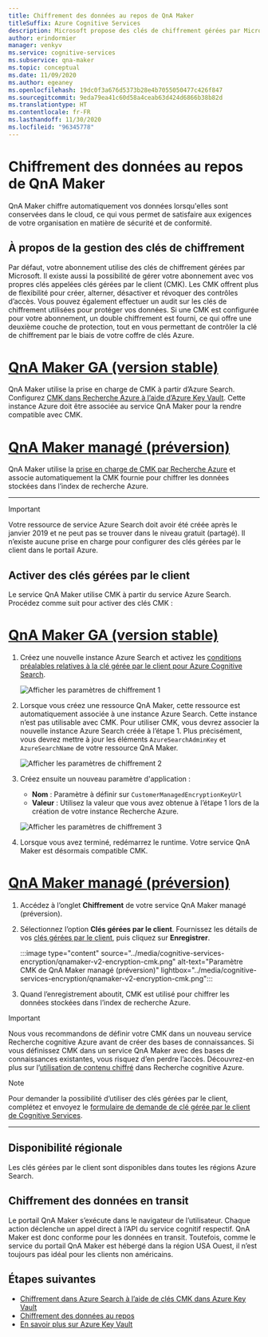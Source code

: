 ```yaml
---
title: Chiffrement des données au repos de QnA Maker
titleSuffix: Azure Cognitive Services
description: Microsoft propose des clés de chiffrement gérées par Microsoft et vous permet également de gérer vos abonnements Cognitive Services à l’aide de vos propres clés, appelées clés gérées par le client (CMK). Cet article traite du chiffrement des données au repos pour QnA Maker et de l’activation et de la gestion de CMK.
author: erindormier
manager: venkyv
ms.service: cognitive-services
ms.subservice: qna-maker
ms.topic: conceptual
ms.date: 11/09/2020
ms.author: egeaney
ms.openlocfilehash: 19dc0f3a676d5373b28e4b7055050477c426f847
ms.sourcegitcommit: 9eda79ea41c60d58a4ceab63d424d6866b38b82d
ms.translationtype: HT
ms.contentlocale: fr-FR
ms.lasthandoff: 11/30/2020
ms.locfileid: "96345778"
---
```

# <a name="qna-maker-encryption-of-data-at-rest"></a>Chiffrement des données au repos de QnA Maker

QnA Maker chiffre automatiquement vos données lorsqu'elles sont conservées dans le cloud, ce qui vous permet de satisfaire aux exigences de votre organisation en matière de sécurité et de conformité.

## <a name="about-encryption-key-management"></a>À propos de la gestion des clés de chiffrement

Par défaut, votre abonnement utilise des clés de chiffrement gérées par Microsoft. Il existe aussi la possibilité de gérer votre abonnement avec vos propres clés appelées clés gérées par le client (CMK). Les CMK offrent plus de flexibilité pour créer, alterner, désactiver et révoquer des contrôles d’accès. Vous pouvez également effectuer un audit sur les clés de chiffrement utilisées pour protéger vos données. Si une CMK est configurée pour votre abonnement, un double chiffrement est fourni, ce qui offre une deuxième couche de protection, tout en vous permettant de contrôler la clé de chiffrement par le biais de votre coffre de clés Azure.

# <a name="qna-maker-ga-stable-release"></a>[QnA Maker GA (version stable)](#tab/v1)

QnA Maker utilise la prise en charge de CMK à partir d’Azure Search. Configurez [CMK dans Recherche Azure à l’aide d’Azure Key Vault](../../search/search-security-manage-encryption-keys.md). Cette instance Azure doit être associée au service QnA Maker pour la rendre compatible avec CMK.

# <a name="qna-maker-managed-preview-release"></a>[QnA Maker managé (préversion)](#tab/v2)

QnA Maker utilise la [prise en charge de CMK par Recherche Azure](../../search/search-security-manage-encryption-keys.md) et associe automatiquement la CMK fournie pour chiffrer les données stockées dans l’index de recherche Azure.

---

> [!IMPORTANT]
> Votre ressource de service Azure Search doit avoir été créée après le janvier 2019 et ne peut pas se trouver dans le niveau gratuit (partagé). Il n’existe aucune prise en charge pour configurer des clés gérées par le client dans le portail Azure.

## <a name="enable-customer-managed-keys"></a>Activer des clés gérées par le client

Le service QnA Maker utilise CMK à partir du service Azure Search. Procédez comme suit pour activer des clés CMK :

# <a name="qna-maker-ga-stable-release"></a>[QnA Maker GA (version stable)](#tab/v1)

1. Créez une nouvelle instance Azure Search et activez les [conditions préalables relatives à la clé gérée par le client pour Azure Cognitive Search](../../search/search-security-manage-encryption-keys.md#prerequisites).

   ![Afficher les paramètres de chiffrement 1](../media/cognitive-services-encryption/qna-encryption-1.png)

2. Lorsque vous créez une ressource QnA Maker, cette ressource est automatiquement associée à une instance Azure Search. Cette instance n’est pas utilisable avec CMK. Pour utiliser CMK, vous devrez associer la nouvelle instance Azure Search créée à l’étape 1. Plus précisément, vous devrez mettre à jour les éléments `AzureSearchAdminKey` et `AzureSearchName` de votre ressource QnA Maker.

   ![Afficher les paramètres de chiffrement 2](../media/cognitive-services-encryption/qna-encryption-2.png)

3. Créez ensuite un nouveau paramètre d'application :
   * **Nom** : Paramètre à définir sur `CustomerManagedEncryptionKeyUrl`
   * **Valeur** : Utilisez la valeur que vous avez obtenue à l’étape 1 lors de la création de votre instance Recherche Azure.

   ![Afficher les paramètres de chiffrement 3](../media/cognitive-services-encryption/qna-encryption-3.png)

4. Lorsque vous avez terminé, redémarrez le runtime. Votre service QnA Maker est désormais compatible CMK.

# <a name="qna-maker-managed-preview-release"></a>[QnA Maker managé (préversion)](#tab/v2)

1.  Accédez à l’onglet **Chiffrement** de votre service QnA Maker managé (préversion).
2.  Sélectionnez l’option **Clés gérées par le client**. Fournissez les détails de vos [clés gérées par le client](../../storage/common/customer-managed-keys-configure-key-vault.md?tabs=portal), puis cliquez sur **Enregistrer**.

     :::image type="content" source="../media/cognitive-services-encryption/qnamaker-v2-encryption-cmk.png" alt-text="Paramètre CMK de QnA Maker managé (préversion)" lightbox="../media/cognitive-services-encryption/qnamaker-v2-encryption-cmk.png":::

3.  Quand l’enregistrement aboutit, CMK est utilisé pour chiffrer les données stockées dans l’index de recherche Azure.

> [!IMPORTANT]
> Nous vous recommandons de définir votre CMK dans un nouveau service Recherche cognitive Azure avant de créer des bases de connaissances. Si vous définissez CMK dans un service QnA Maker avec des bases de connaissances existantes, vous risquez d’en perdre l’accès. Découvrez-en plus sur l’[utilisation de contenu chiffré](../../search/search-security-manage-encryption-keys.md#work-with-encrypted-content) dans Recherche cognitive Azure.

> [!NOTE]
> Pour demander la possibilité d’utiliser des clés gérées par le client, complétez et envoyez le [formulaire de demande de clé gérée par le client de Cognitive Services](https://aka.ms/cogsvc-cmk).

---

## <a name="regional-availability"></a>Disponibilité régionale

Les clés gérées par le client sont disponibles dans toutes les régions Azure Search.

## <a name="encryption-of-data-in-transit"></a>Chiffrement des données en transit

Le portail QnA Maker s’exécute dans le navigateur de l’utilisateur. Chaque action déclenche un appel direct à l’API du service cognitif respectif. QnA Maker est donc conforme pour les données en transit.
Toutefois, comme le service du portail QnA Maker est hébergé dans la région USA Ouest, il n’est toujours pas idéal pour les clients non américains. 

## <a name="next-steps"></a>Étapes suivantes

* [Chiffrement dans Azure Search à l’aide de clés CMK dans Azure Key Vault](../../search/search-security-manage-encryption-keys.md)
* [Chiffrement des données au repos](../../security/fundamentals/encryption-atrest.md)
* [En savoir plus sur Azure Key Vault](../../key-vault/general/overview.md)